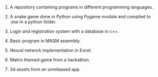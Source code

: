 1) A repository containing programs in different programming languages.

2) A snake game done in Python using Pygame module and compiled to .exe in a python folder.

3) Login and registration system with a database in c++.

4) Basic program in MASM assembly.

5) Neural network implementation in Excel.

6) Matrix themed game from a hackathon.

7) 3d assets from an unreleased app.

